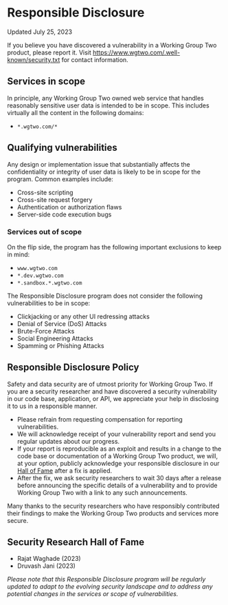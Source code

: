 # Responsible Disclosure

<div class="pill">Updated July 25, 2023</div>

If you believe you have discovered a vulnerability in a Working Group Two product, please report it. Visit https://www.wgtwo.com/.well-known/security.txt for contact information.

## Services in scope

In principle, any Working Group Two owned web service that handles reasonably sensitive user data is intended to be in scope. This includes virtually all the content in the following domains:

- `*.wgtwo.com/*`

## Qualifying vulnerabilities

Any design or implementation issue that substantially affects the confidentiality or integrity of user data is likely to be in scope for the program. Common examples include:

- Cross-site scripting
- Cross-site request forgery
- Authentication or authorization flaws
- Server-side code execution bugs

### Services out of scope

On the flip side, the program has the following important exclusions to keep in mind:

- `www.wgtwo.com`
- `*.dev.wgtwo.com`
- `*.sandbox.*.wgtwo.com`

The Responsible Disclosure program does not consider the following vulnerabilities to be in scope:

- Clickjacking or any other UI redressing attacks
- Denial of Service (DoS) Attacks
- Brute-Force Attacks
- Social Engineering Attacks
- Spamming or Phishing Attacks

## Responsible Disclosure Policy

Safety and data security are of utmost priority for Working Group Two. If you are a security researcher and have discovered a security vulnerability in our code base, application, or API, we appreciate your help in disclosing it to us in a responsible manner.

- Please refrain from requesting compensation for reporting vulnerabilities.
- We will acknowledge receipt of your vulnerability report and send you regular updates about our progress.
- If your report is reproducible as an exploit and results in a change to the code base or documentation of a Working Group Two product, we will, at your option, publicly acknowledge your responsible disclosure in our [Hall of Fame](https://www.wgtwo.com/security/bugbounty#security-research-hall-of-fame) after a fix is applied.
- After the fix, we ask security researchers to wait 30 days after a release before announcing the specific details of a vulnerability and to provide Working Group Two with a link to any such announcements.

Many thanks to the security researchers who have responsibly contributed their findings to make the Working Group Two products and services more secure.

## Security Research Hall of Fame

- Rajat Waghade (2023)
- Druvash Jani (2023)

*Please note that this Responsible Disclosure program will be regularly updated to adapt to the evolving security landscape and to address any potential changes in the services or scope of vulnerabilities.*
